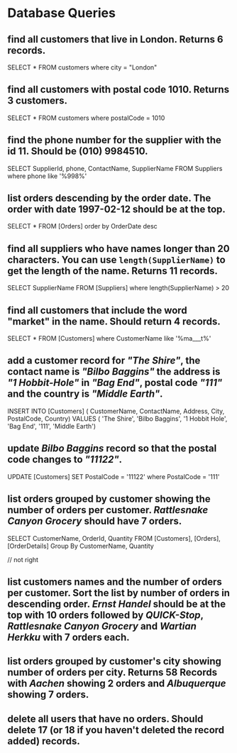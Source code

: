 # Database Queries

## find all customers that live in London. Returns 6 records.
SELECT * FROM customers
where city = "London"



## find all customers with postal code 1010. Returns 3 customers.
SELECT * FROM customers
where postalCode = 1010



## find the phone number for the supplier with the id 11. Should be (010) 9984510.
SELECT SupplierId, phone, ContactName, SupplierName FROM Suppliers
where phone like '%998%'



## list orders descending by the order date. The order with date 1997-02-12 should be at the top.
SELECT * FROM [Orders] order by  OrderDate desc




## find all suppliers who have names longer than 20 characters. You can use `length(SupplierName)` to get the length of the name. Returns 11 records.
SELECT SupplierName FROM [Suppliers]
where length(SupplierName) > 20



## find all customers that include the word "market" in the name. Should return 4 records.
SELECT * FROM [Customers]
where CustomerName like '%ma___t%'



## add a customer record for _"The Shire"_, the contact name is _"Bilbo Baggins"_ the address is _"1 Hobbit-Hole"_ in _"Bag End"_, postal code _"111"_ and the country is _"Middle Earth"_.
INSERT INTO [Customers] (
CustomerName, ContactName, Address, City, PostalCode, Country)
VALUES (
'The Shire', 'Bilbo Baggins', '1 Hobbit Hole', 'Bag End', '111', 'Middle Earth')


## update _Bilbo Baggins_ record so that the postal code changes to _"11122"_.
UPDATE [Customers]
SET PostalCode = '11122'
where PostalCode = '111'


## list orders grouped by customer showing the number of orders per customer. _Rattlesnake Canyon Grocery_ should have 7 orders.
SELECT CustomerName, OrderId, Quantity FROM [Customers], [Orders], [OrderDetails]
Group By CustomerName, Quantity

// not right

## list customers names and the number of orders per customer. Sort the list by number of orders in descending order. _Ernst Handel_ should be at the top with 10 orders followed by _QUICK-Stop_, _Rattlesnake Canyon Grocery_ and _Wartian Herkku_ with 7 orders each.



## list orders grouped by customer's city showing number of orders per city. Returns 58 Records with _Aachen_ showing 2 orders and _Albuquerque_ showing 7 orders.



## delete all users that have no orders. Should delete 17 (or 18 if you haven't deleted the record added) records.


